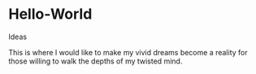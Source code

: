 # Hello-World
Ideas

This is where I would like to make my vivid dreams become a reality for those willing to walk the depths of my twisted mind.
